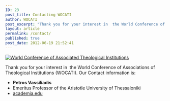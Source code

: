 ```yaml
---
ID: 23
post_title: Contacting WOCATI
author: WOCATI
post_excerpt: "Thank you for your interest in  the World Conference of Associations of Theological Institutions (WOCATI)."
layout: article
permalink: /contact/
published: true
post_date: 2012-06-19 21:52:41
---
```

[![World Conference of Associated Theological Institutions](http://wocati.org/wp-content/uploads/2012/06/WOCATI-logo.png "WOCATI logo")](http://wocati.org/wp-content/uploads/2012/06/WOCATI-logo.png)

Thank you for your interest in  the World Conference of Associations of Theological Institutions (WOCATI). Our Contact information is:

- **Petros Vassiliadis**
- Emeritus Professor of the Aristotle University of Thessaloniki
- [academia.edu](http://auth.academia.edu/PetrosVassiliadis)
